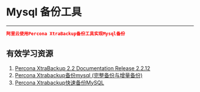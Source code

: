 # Mysql 备份工具
---

```json
阿里云使用Percona XtraBackup备份工具实现Mysql备份
```


## 有效学习资源

1. [Percona XtraBackup 2.2 Documentation Release 2.2.12](https://form.percona.com/rs/828-GMD-003/images/PerconaXtraBackup-2.2.12.pdf)
2. [Percona Xtrabackup备份mysql (完整备份与增量备份)](http://www.drupal001.com/2014/02/percona-xtrabackup-mysql/)
3. [Percona Xtrabackup快速备份MySQL](http://ju.outofmemory.cn/entry/189507)
